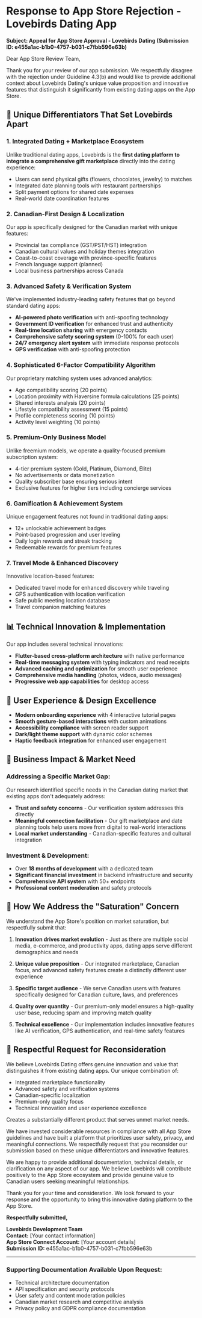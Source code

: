 # Response to App Store Rejection - Lovebirds Dating App

**Subject: Appeal for App Store Approval - Lovebirds Dating (Submission ID: e455a1ac-b1b0-4757-b031-c7fbb596e63b)**

Dear App Store Review Team,

Thank you for your review of our app submission. We respectfully disagree with the rejection under Guideline 4.3(b) and would like to provide additional context about Lovebirds Dating's unique value proposition and innovative features that distinguish it significantly from existing dating apps on the App Store.

## 🎯 **Unique Differentiators That Set Lovebirds Apart**

### **1. Integrated Dating + Marketplace Ecosystem**
Unlike traditional dating apps, Lovebirds is the **first dating platform to integrate a comprehensive gift marketplace** directly into the dating experience:
- Users can send physical gifts (flowers, chocolates, jewelry) to matches
- Integrated date planning tools with restaurant partnerships
- Split payment options for shared date expenses
- Real-world date coordination features

### **2. Canadian-First Design & Localization**
Our app is specifically designed for the Canadian market with unique features:
- Provincial tax compliance (GST/PST/HST) integration
- Canadian cultural values and holiday themes integration
- Coast-to-coast coverage with province-specific features
- French language support (planned)
- Local business partnerships across Canada

### **3. Advanced Safety & Verification System**
We've implemented industry-leading safety features that go beyond standard dating apps:
- **AI-powered photo verification** with anti-spoofing technology
- **Government ID verification** for enhanced trust and authenticity
- **Real-time location sharing** with emergency contacts
- **Comprehensive safety scoring system** (0-100% for each user)
- **24/7 emergency alert system** with immediate response protocols
- **GPS verification** with anti-spoofing protection

### **4. Sophisticated 6-Factor Compatibility Algorithm**
Our proprietary matching system uses advanced analytics:
- Age compatibility scoring (20 points)
- Location proximity with Haversine formula calculations (25 points)
- Shared interests analysis (20 points)
- Lifestyle compatibility assessment (15 points)
- Profile completeness scoring (10 points)
- Activity level weighting (10 points)

### **5. Premium-Only Business Model**
Unlike freemium models, we operate a quality-focused premium subscription system:
- 4-tier premium system (Gold, Platinum, Diamond, Elite)
- No advertisements or data monetization
- Quality subscriber base ensuring serious intent
- Exclusive features for higher tiers including concierge services

### **6. Gamification & Achievement System**
Unique engagement features not found in traditional dating apps:
- 12+ unlockable achievement badges
- Point-based progression and user leveling
- Daily login rewards and streak tracking
- Redeemable rewards for premium features

### **7. Travel Mode & Enhanced Discovery**
Innovative location-based features:
- Dedicated travel mode for enhanced discovery while traveling
- GPS authentication with location verification
- Safe public meeting location database
- Travel companion matching features

## 📊 **Technical Innovation & Implementation**

Our app includes several technical innovations:
- **Flutter-based cross-platform architecture** with native performance
- **Real-time messaging system** with typing indicators and read receipts
- **Advanced caching and optimization** for smooth user experience
- **Comprehensive media handling** (photos, videos, audio messages)
- **Progressive web app capabilities** for desktop access

## 🎨 **User Experience & Design Excellence**

- **Modern onboarding experience** with 4 interactive tutorial pages
- **Smooth gesture-based interactions** with custom animations
- **Accessibility compliance** with screen reader support
- **Dark/light theme support** with dynamic color schemes
- **Haptic feedback integration** for enhanced user engagement

## 💼 **Business Impact & Market Need**

### **Addressing a Specific Market Gap:**
Our research identified specific needs in the Canadian dating market that existing apps don't adequately address:
- **Trust and safety concerns** - Our verification system addresses this directly
- **Meaningful connection facilitation** - Our gift marketplace and date planning tools help users move from digital to real-world interactions
- **Local market understanding** - Canadian-specific features and cultural integration

### **Investment & Development:**
- Over **18 months of development** with a dedicated team
- **Significant financial investment** in backend infrastructure and security
- **Comprehensive API system** with 50+ endpoints
- **Professional content moderation** and safety protocols

## 🔄 **How We Address the "Saturation" Concern**

We understand the App Store's position on market saturation, but respectfully submit that:

1. **Innovation drives market evolution** - Just as there are multiple social media, e-commerce, and productivity apps, dating apps serve different demographics and needs

2. **Unique value proposition** - Our integrated marketplace, Canadian focus, and advanced safety features create a distinctly different user experience

3. **Specific target audience** - We serve Canadian users with features specifically designed for Canadian culture, laws, and preferences

4. **Quality over quantity** - Our premium-only model ensures a high-quality user base, reducing spam and improving match quality

5. **Technical excellence** - Our implementation includes innovative features like AI verification, GPS authentication, and real-time safety features

## 🙏 **Respectful Request for Reconsideration**

We believe Lovebirds Dating offers genuine innovation and value that distinguishes it from existing dating apps. Our unique combination of:
- Integrated marketplace functionality
- Advanced safety and verification systems
- Canadian-specific localization
- Premium-only quality focus
- Technical innovation and user experience excellence

Creates a substantially different product that serves unmet market needs.

We have invested considerable resources in compliance with all App Store guidelines and have built a platform that prioritizes user safety, privacy, and meaningful connections. We respectfully request that you reconsider our submission based on these unique differentiators and innovative features.

We are happy to provide additional documentation, technical details, or clarification on any aspect of our app. We believe Lovebirds will contribute positively to the App Store ecosystem and provide genuine value to Canadian users seeking meaningful relationships.

Thank you for your time and consideration. We look forward to your response and the opportunity to bring this innovative dating platform to the App Store.

**Respectfully submitted,**

**Lovebirds Development Team**  
**Contact:** [Your contact information]  
**App Store Connect Account:** [Your account details]  
**Submission ID:** e455a1ac-b1b0-4757-b031-c7fbb596e63b

---

### **Supporting Documentation Available Upon Request:**
- Technical architecture documentation
- API specification and security protocols
- User safety and content moderation policies
- Canadian market research and competitive analysis
- Privacy policy and GDPR compliance documentation
